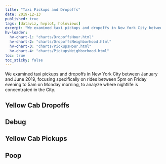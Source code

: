 ```yaml
---
title: "Taxi Pickups and Dropoffs"
date: 2019-12-13
published: true
tags: [dataviz, hvplot, holoviews]
excerpt: "We examined taxi pickups and dropoffs in New York City between January and June 2019, focusing specifically on rides between 5pm on Friday evening to 5am on Monday morning, to analyze where nightlife is concentrated in the City."
hv-loader:
  hv-chart-1: "charts/DropoffsHour.html"
  hv-chart-2: "charts/DropoffsNeighborhood.html"
  hv-chart-3: "charts/PickupsHour.html"
  hv-chart-4: "charts/PickupsNeighborhood.html"
toc: true
toc_sticky: false
---
```


We examined taxi pickups and dropoffs in New York City between January and June 2019, focusing specifically on rides between 5pm on Friday evening to 5am on Monday morning, to analyze where nightlife is concentrated in the City.

## Yellow Cab Dropoffs

<div id="hv-chart-1"></div>

## Debug

<div id="hv-chart-2"></div>


## Yellow Cab Pickups

<div id="hv-chart-3"></div>

## Poop

<div id="hv-chart-4"></div>

